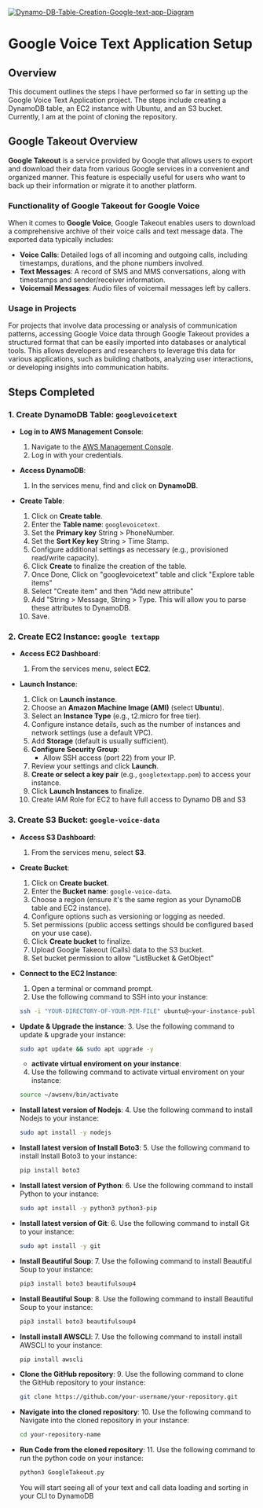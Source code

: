 <a href="https://ibb.co/tQ5WmKh"><img src="https://i.ibb.co/ckd7g3v/Dynamo-DB-Table-Creation-Google-text-app-Diagram.png" alt="Dynamo-DB-Table-Creation-Google-text-app-Diagram" border="0"></a>
# Google Voice Text Application Setup

## Overview
This document outlines the steps I have performed so far in setting up the Google Voice Text Application project. The steps include creating a DynamoDB table, an EC2 instance with Ubuntu, and an S3 bucket. Currently, I am at the point of cloning the repository.

## Google Takeout Overview

**Google Takeout** is a service provided by Google that allows users to export and download their data from various Google services in a convenient and organized manner. This feature is especially useful for users who want to back up their information or migrate it to another platform. 

### Functionality of Google Takeout for Google Voice

When it comes to **Google Voice**, Google Takeout enables users to download a comprehensive archive of their voice calls and text message data. The exported data typically includes:

- **Voice Calls**: Detailed logs of all incoming and outgoing calls, including timestamps, durations, and the phone numbers involved.
- **Text Messages**: A record of SMS and MMS conversations, along with timestamps and sender/receiver information.
- **Voicemail Messages**: Audio files of voicemail messages left by callers.

### Usage in Projects

For projects that involve data processing or analysis of communication patterns, accessing Google Voice data through Google Takeout provides a structured format that can be easily imported into databases or analytical tools. This allows developers and researchers to leverage this data for various applications, such as building chatbots, analyzing user interactions, or developing insights into communication habits.

## Steps Completed

### 1. Create DynamoDB Table: `googlevoicetext`
- **Log in to AWS Management Console**:
  1. Navigate to the [AWS Management Console](https://aws.amazon.com/console/).
  2. Log in with your credentials.

- **Access DynamoDB**:
  1. In the services menu, find and click on **DynamoDB**.

- **Create Table**:
  1. Click on **Create table**.
  2. Enter the **Table name**: `googlevoicetext`.
  3. Set the **Primary key** String > PhoneNumber.
  4. Set the **Sort Key key** String > Time Stamp.
  5. Configure additional settings as necessary (e.g., provisioned read/write capacity).
  6. Click **Create** to finalize the creation of the table.
  7. Once Done, Click on "googlevoicetext" table and click "Explore table items"
  8. Select "Create item" and then "Add new attribute"
  9. Add "String > Message, String > Type. This will allow you to parse these attributes to DynamoDB.
  10. Save.

### 2. Create EC2 Instance: `google textapp`
- **Access EC2 Dashboard**:
  1. From the services menu, select **EC2**.

- **Launch Instance**:
  1. Click on **Launch instance**.
  2. Choose an **Amazon Machine Image (AMI)** (select **Ubuntu**).
  3. Select an **Instance Type** (e.g., t2.micro for free tier).
  4. Configure instance details, such as the number of instances and network settings (use a default VPC).
  5. Add **Storage** (default is usually sufficient).
  6. **Configure Security Group**:
     - Allow SSH access (port 22) from your IP.
  7. Review your settings and click **Launch**.
  8. **Create or select a key pair** (e.g., `googletextapp.pem`) to access your instance.
  9. Click **Launch Instances** to finalize.
  10. Create IAM Role for EC2 to have full access to Dynamo DB and S3


### 3. Create S3 Bucket: `google-voice-data`
- **Access S3 Dashboard**:
  1. From the services menu, select **S3**.

- **Create Bucket**:
  1. Click on **Create bucket**.
  2. Enter the **Bucket name**: `google-voice-data`.
  3. Choose a region (ensure it's the same region as your DynamoDB table and EC2 instance).
  4. Configure options such as versioning or logging as needed.
  5. Set permissions (public access settings should be configured based on your use case).
  6. Click **Create bucket** to finalize.
  7. Upload Google Takeout (Calls) data to the S3 bucket.
  8. Set bucket permission to allow "ListBucket & GetObject"
  

- **Connect to the EC2 Instance**:
  1. Open a terminal or command prompt.
  2. Use the following command to SSH into your instance:
    ```bash
    ssh -i "YOUR-DIRECTORY-OF-YOUR-PEM-FILE" ubuntu@<your-instance-public-ip>
    ```

- **Update & Upgrade the instance**:
   3. Use the following command to update & upgrade your instance:
  ```bash
  sudo apt update && sudo apt upgrade -y
  ```

  - **activate virtual enviroment on your instance**:
  4. Use the following command to activate virtual enviroment on your instance:
    ```bash
  source ~/awsenv/bin/activate
    ```

 - **Install latest version of Nodejs**:
    4. Use the following command to install Nodejs to your instance:
      ```bash
      sudo apt install -y nodejs
      ```
      
 - **Install latest version of Install Boto3**:
    5. Use the following command to install Install Boto3 to your instance:
      ```bash
      pip install boto3
      ```

 - **Install latest version of Python**:
    6. Use the following command to install Python to your instance:
      ```bash
      sudo apt install -y python3 python3-pip
      ```

 - **Install latest version of Git**:
    6. Use the following command to install Git to your instance:
      ```bash
      sudo apt install -y git
      ```

- **Install Beautiful Soup**:
    7. Use the following command to install Beautiful Soup to your instance:
    ```bash
    pip3 install boto3 beautifulsoup4
    ```

- **Install Beautiful Soup**:
    8. Use the following command to install Beautiful Soup to your instance:
    ```bash
    pip3 install boto3 beautifulsoup4
    ```

- **Install install AWSCLI**:
    7. Use the following command to install install AWSCLI to your instance:
    ```bash
    pip install awscli
    ```

- **Clone the GitHub repository**:
    9. Use the following command to clone the GitHub repository to your instance:
    ```bash
    git clone https://github.com/your-username/your-repository.git
    ```

- **Navigate into the cloned repository**:
    10. Use the following command to Navigate into the cloned repository in your instance:
     ```bash
     cd your-repository-name
     ```

- **Run Code from the cloned repository**:
    11. Use the following command to run the python code on your instance:
     ```bash
     python3 GoogleTakeout.py
     ```

     You will start seeing all of your text and call data loading and sorting in your CLI to DynamoDB
